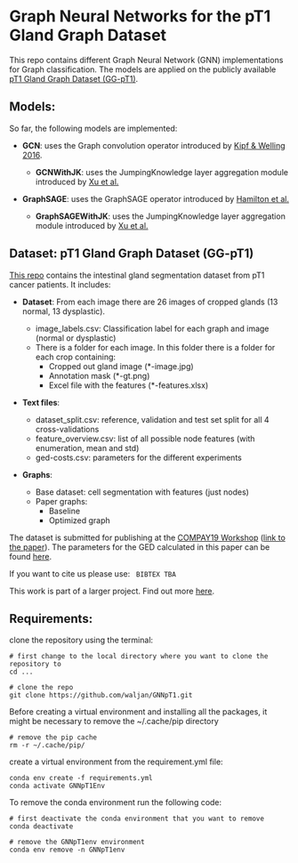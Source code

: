 # Graph Neural Networks for the pT1 Gland Graph Dataset
This repo contains different Graph Neural Network (GNN) implementations for Graph classification.
The models are applied on the publicly available [pT1 Gland Graph Dataset (GG-pT1)](https://github.com/LindaSt/pT1-Gland-Graph-Dataset).



## Models:
So far, the following models are implemented:

- **GCN**: uses the Graph convolution operator introduced by [Kipf & Welling 2016](https://arxiv.org/abs/1609.02907).
    - **GCNWithJK**: uses the JumpingKnowledge layer aggregation module introduced by [Xu et al.](https://arxiv.org/abs/1806.03536)



- **GraphSAGE**: uses the GraphSAGE operator introduced by [Hamilton et al.](https://arxiv.org/abs/1706.02216)
    - **GraphSAGEWithJK**: uses the JumpingKnowledge layer aggregation module introduced by [Xu et al.](https://arxiv.org/abs/1806.03536)





## Dataset: pT1 Gland Graph Dataset (GG-pT1)
[This repo](https://github.com/LindaSt/pT1-Gland-Graph-Dataset) contains the intestinal gland segmentation dataset from pT1 cancer patients.
It includes:

- **Dataset**: From each image there are 26 images of cropped glands (13 normal, 13 dysplastic). 
  - image_labels.csv: Classification label for each graph and image (normal or dysplastic)
  - There is a folder for each image. In this folder there is a folder for each crop containing:
    - Cropped out gland image (*-image.jpg)
    - Annotation mask (*-gt.png)
    - Excel file with the features (*-features.xlsx)



- **Text files**: 
  - dataset_split.csv: reference, validation and test set split for all 4 cross-validations
  - feature_overview.csv: list of all possible node features (with enumeration, mean and std)
  - ged-costs.csv: parameters for the different experiments



- **Graphs**:
  - Base dataset: cell segmentation with features (just nodes)
  - Paper graphs:
    - Baseline
    - Optimized graph



The dataset is submitted for publishing at the [COMPAY19 Workshop](https://openreview.net/group?id=MICCAI.org/2019/Workshop/COMPAY) ([link to the paper](https://openreview.net/pdf?id=HklExX79-S)).
The parameters for the GED calculated in this paper can be found [here](https://bit.ly/2xDuRcV).


If you want to cite us please use:
`` BIBTEX TBA``

This work is part of a larger project. Find out more [here](https://icosys.ch/bts-project).



## Requirements:
clone the repository using the terminal:
```
# first change to the local directory where you want to clone the repository to
cd ...

# clone the repo
git clone https://github.com/waljan/GNNpT1.git
```



Before creating a virtual environment and installing all the packages, it might be necessary to remove the ~/.cache/pip directory
```
# remove the pip cache
rm -r ~/.cache/pip/
```



create a virtual environment from the requirement.yml file:
```
conda env create -f requirements.yml
conda activate GNNpT1Env
```



To remove the conda environment run the following code:
```
# first deactivate the conda environment that you want to remove
conda deactivate

# remove the GNNpT1env environment
conda env remove -n GNNpT1env
```
